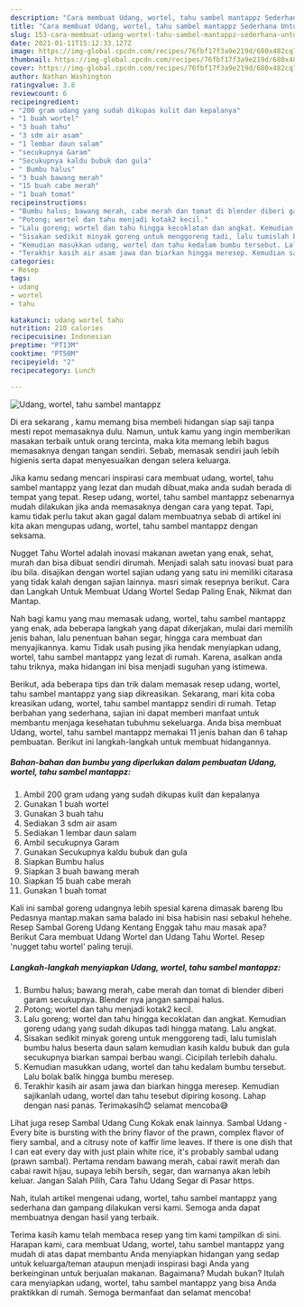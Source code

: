 ```yaml
---
description: "Cara membuat Udang, wortel, tahu sambel mantappz Sederhana Untuk Jualan"
title: "Cara membuat Udang, wortel, tahu sambel mantappz Sederhana Untuk Jualan"
slug: 153-cara-membuat-udang-wortel-tahu-sambel-mantappz-sederhana-untuk-jualan
date: 2021-01-11T15:12:33.127Z
image: https://img-global.cpcdn.com/recipes/76fbf17f3a9e219d/680x482cq70/udang-wortel-tahu-sambel-mantappz-foto-resep-utama.jpg
thumbnail: https://img-global.cpcdn.com/recipes/76fbf17f3a9e219d/680x482cq70/udang-wortel-tahu-sambel-mantappz-foto-resep-utama.jpg
cover: https://img-global.cpcdn.com/recipes/76fbf17f3a9e219d/680x482cq70/udang-wortel-tahu-sambel-mantappz-foto-resep-utama.jpg
author: Nathan Washington
ratingvalue: 3.8
reviewcount: 6
recipeingredient:
- "200 gram udang yang sudah dikupas kulit dan kepalanya"
- "1 buah wortel"
- "3 buah tahu"
- "3 sdm air asam"
- "1 lembar daun salam"
- "secukupnya Garam"
- "Secukupnya kaldu bubuk dan gula"
- " Bumbu halus"
- "3 buah bawang merah"
- "15 buah cabe merah"
- "1 buah tomat"
recipeinstructions:
- "Bumbu halus; bawang merah, cabe merah dan tomat di blender diberi garam secukupnya. Blender nya jangan sampai halus."
- "Potong; wortel dan tahu menjadi kotak2 kecil."
- "Lalu goreng; wortel dan tahu hingga kecoklatan dan angkat. Kemudian goreng udang yang sudah dikupas tadi hingga matang. Lalu angkat."
- "Sisakan sedikit minyak goreng untuk menggoreng tadi, lalu tumislah bumbu halus beserta daun salam kemudian kasih kaldu bubuk dan gula secukupnya biarkan sampai berbau wangi. Cicipilah terlebih dahalu."
- "Kemudian masukkan udang, wortel dan tahu kedalam bumbu tersebut. Lalu bolak balik hingga bumbu meresep."
- "Terakhir kasih air asam jawa dan biarkan hingga meresep. Kemudian sajikanlah udang, wortel dan tahu tesebut dipiring kosong. Lahap dengan nasi panas. Terimakasih😊 selamat mencoba😅"
categories:
- Resep
tags:
- udang
- wortel
- tahu

katakunci: udang wortel tahu 
nutrition: 210 calories
recipecuisine: Indonesian
preptime: "PT13M"
cooktime: "PT50M"
recipeyield: "2"
recipecategory: Lunch

---
```



![Udang, wortel, tahu sambel mantappz](https://img-global.cpcdn.com/recipes/76fbf17f3a9e219d/680x482cq70/udang-wortel-tahu-sambel-mantappz-foto-resep-utama.jpg)

Di era  sekarang , kamu memang bisa membeli hidangan siap saji tanpa mesti repot memasaknya dulu. Namun, untuk kamu yang ingin memberikan masakan terbaik untuk orang tercinta, maka kita memang lebih bagus memasaknya dengan tangan sendiri. Sebab, memasak sendiri jauh lebih higienis serta dapat menyesuaikan dengan selera keluarga.

Jika kamu sedang mencari inspirasi cara membuat udang, wortel, tahu sambel mantappz yang lezat dan mudah dibuat,maka anda sudah berada di tempat yang tepat. Resep udang, wortel, tahu sambel mantappz  sebenarnya mudah dilakukan jika anda memasaknya dengan cara yang tepat. Tapi, kamu tidak perlu takut akan gagal dalam membuatnya 
sebab di artikel ini kita akan mengupas udang, wortel, tahu sambel mantappz dengan seksama.  

Nugget Tahu Wortel adalah inovasi makanan awetan yang enak, sehat, murah dan bisa dibuat sendiri dirumah. Menjadi salah satu inovasi buat para ibu bila. disajikan dengan wortel sajian udang yang satu ini memiliki citarasa yang tidak kalah dengan sajian lainnya. masri simak resepnya berikut. Cara dan Langkah Untuk Membuat Udang Wortel Sedap Paling Enak, Nikmat dan Mantap.

Nah bagi kamu yang mau memasak udang, wortel, tahu sambel mantappz yang enak, ada beberapa langkah yang dapat dikerjakan, mulai dari memilih jenis bahan, lalu penentuan bahan segar, hingga cara membuat dan menyajikannya. kamu Tidak usah pusing jika hendak menyiapkan udang, wortel, tahu sambel mantappz yang lezat di rumah. Karena, asalkan anda  tahu triknya, maka hidangan ini bisa menjadi suguhan yang istimewa.

Berikut, ada beberapa tips dan trik dalam memasak resep udang, wortel, tahu sambel mantappz yang siap dikreasikan. Sekarang, mari kita coba kreasikan udang, wortel, tahu sambel mantappz sendiri di rumah. Tetap berbahan yang sederhana, sajian ini dapat memberi manfaat untuk membantu menjaga kesehatan tubuhmu sekeluarga. Anda bisa membuat Udang, wortel, tahu sambel mantappz memakai 11 jenis bahan dan 6 tahap pembuatan. Berikut ini langkah-langkah untuk membuat hidangannya.

<!--inarticleads1-->

##### Bahan-bahan dan bumbu yang diperlukan dalam pembuatan Udang, wortel, tahu sambel mantappz:

1. Ambil 200 gram udang yang sudah dikupas kulit dan kepalanya
1. Gunakan 1 buah wortel
1. Gunakan 3 buah tahu
1. Sediakan 3 sdm air asam
1. Sediakan 1 lembar daun salam
1. Ambil secukupnya Garam
1. Gunakan Secukupnya kaldu bubuk dan gula
1. Siapkan  Bumbu halus
1. Siapkan 3 buah bawang merah
1. Siapkan 15 buah cabe merah
1. Gunakan 1 buah tomat


Kali ini sambal goreng udangnya lebih spesial karena dimasak bareng Ibu Pedasnya mantap.makan sama balado ini bisa habisin nasi sebakul hehehe. Resep Sambal Goreng Udang Kentang Enggak tahu mau masak apa? Berikut Cara membuat Udang Wortel dan Udang Tahu Wortel. Resep &#39;nugget tahu wortel&#39; paling teruji. 

<!--inarticleads2-->

##### Langkah-langkah menyiapkan Udang, wortel, tahu sambel mantappz:

1. Bumbu halus; bawang merah, cabe merah dan tomat di blender diberi garam secukupnya. Blender nya jangan sampai halus.
1. Potong; wortel dan tahu menjadi kotak2 kecil.
1. Lalu goreng; wortel dan tahu hingga kecoklatan dan angkat. Kemudian goreng udang yang sudah dikupas tadi hingga matang. Lalu angkat.
1. Sisakan sedikit minyak goreng untuk menggoreng tadi, lalu tumislah bumbu halus beserta daun salam kemudian kasih kaldu bubuk dan gula secukupnya biarkan sampai berbau wangi. Cicipilah terlebih dahalu.
1. Kemudian masukkan udang, wortel dan tahu kedalam bumbu tersebut. Lalu bolak balik hingga bumbu meresep.
1. Terakhir kasih air asam jawa dan biarkan hingga meresep. Kemudian sajikanlah udang, wortel dan tahu tesebut dipiring kosong. Lahap dengan nasi panas. Terimakasih😊 selamat mencoba😅


Lihat juga resep Sambal Udang Cung Kokak enak lainnya. Sambal Udang - Every bite is bursting with the briny flavor of the prawn, complex flavor of fiery sambal, and a citrusy note of kaffir lime leaves. If there is one dish that I can eat every day with just plain white rice, it&#39;s probably sambal udang (prawn sambal). Pertama rendam bawang merah, cabai rawit merah dan cabai rawit hijau, supaya lebih bersih, segar, dan warnanya akan lebih keluar. Jangan Salah Pilih, Cara Tahu Udang Segar di Pasar https. 

Nah, itulah artikel mengenai  udang, wortel, tahu sambel mantappz  yang sederhana dan gampang dilakukan versi kami. Semoga anda dapat membuatnya dengan hasil yang terbaik. 

Terima kasih kamu telah membaca resep yang tim kami tampilkan di sini. Harapan kami, cara membuat  Udang, wortel, tahu sambel mantappz yang mudah di atas dapat membantu Anda menyiapkan hidangan yang sedap untuk keluarga/teman ataupun menjadi inspirasi bagi Anda yang berkeinginan untuk berjualan makanan. Bagaimana? Mudah bukan? Itulah cara menyiapkan udang, wortel, tahu sambel mantappz yang bisa Anda praktikkan di rumah. Semoga bermanfaat dan selamat mencoba!

